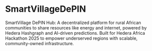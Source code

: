 # SmartVillageDePIN
SmartVillage DePIN Hub: A decentralized platform for rural African communities to share resources like energy and internet, powered by Hedera Hashgraph and AI-driven predictions. Built for Hedera Africa Hackathon 2025 to empower underserved regions with scalable, community-owned infrastructure.

